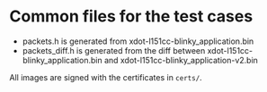 # Common files for the test cases

* packets.h is generated from xdot-l151cc-blinky_application.bin
* packets_diff.h is generated from the diff between xdot-l151cc-blinky_application.bin and xdot-l151cc-blinky_application-v2.bin

All images are signed with the certificates in `certs/`.
